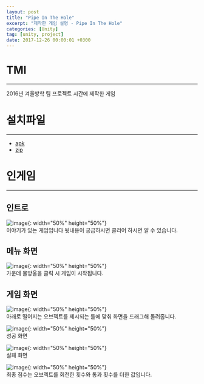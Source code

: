 ```yaml
---
layout: post
title: "Pipe In The Hole"
excerpt: "제작한 게임 설명 - Pipe In The Hole"
categories: [Unity]
tag: [unity, project]
date: 2017-12-26 00:00:01 +0300
---
```


# TMI
-----------------
2016년 겨울방학 팀 프로젝트 시간에 제작한 게임

# 설치파일
---------------
+ <a href = "/assets/download/PipeInTheHole.apk"> apk</a><br>
+ <a href = "/assets/download/PipeInTheHole.zip"> zip</a>

# 인게임
--------------
## 인트로
![image](/assets/img/PipeInTheHole/Intro.jpg){: width="50%" height="50%"}<br>
이야기가 있는 게임입니다 뒷내용이 궁금하시면 클리어 하시면 알 수 있습니다.<br>

## 메뉴 화면
![image](/assets/img/PipeInTheHole/Menu.jpg){: width="50%" height="50%"}<br>
가운데 물방울을 클릭 시 게임이 시작됩니다.

## 게임 화면
![image](/assets/img/PipeInTheHole/GamePlay.jpg){: width="50%" height="50%"}<br>
아래로 떨어지는 오브젝트를 제시되는 틀에 맞춰 화면을 드래그해 돌려줍니다.

![image](/assets/img/PipeInTheHole/Clear.jpg){: width="50%" height="50%"}<br>
성공 화면

![image](/assets/img/PipeInTheHole/Fail.jpg){: width="50%" height="50%"}<br>
실패 화면

![image](/assets/img/PipeInTheHole/Result.jpg){: width="50%" height="50%"}<br>
최종 점수는 오브젝트를 회전한 횟수와 통과 횟수를 더한 값입니다.